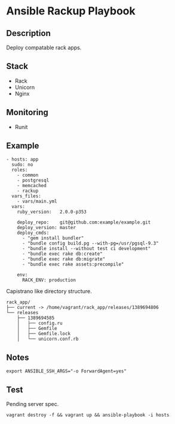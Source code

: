 Ansible Rackup Playbook
=====================

Description
-----------

Deploy compatable rack apps.

Stack
-----

- Rack
- Unicorn
- Nginx

Monitoring
----------

- Runit

Example
-------

```
- hosts: app
  sudo: no
  roles:
    - common
    - postgresql
    - memcached
    - rackup
  vars_files:
    - vars/main.yml
  vars:
    ruby_version:   2.0.0-p353

    deploy_repo:    git@github.com:example/example.git
    deploy_version: master
    deploy_cmds:
      - "gem install bundler"
      - "bundle config build.pg --with-pg=/usr/pgsql-9.3"
      - "bundle install --without test ci development"
      - "bundle exec rake db:create"
      - "bundle exec rake db:migrate"
      - "bundle exec rake assets:precompile"

    env:
      RACK_ENV: production
```

Capistrano like directory structure.

```
rack_app/
├── current -> /home/vagrant/rack_app/releases/1389694806
└── releases
    ├── 1389694585
    │   ├── config.ru
    │   ├── Gemfile
    │   ├── Gemfile.lock
    │   └── unicorn.conf.rb
```

Notes
-----

    export ANSIBLE_SSH_ARGS="-o ForwardAgent=yes"

Test
----

Pending server spec.

    vagrant destroy -f && vagrant up && ansible-playbook -i hosts


